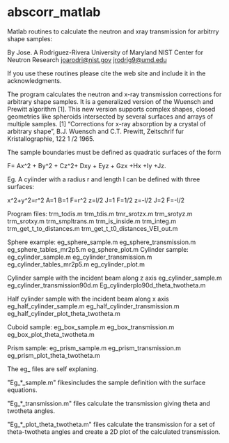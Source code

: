 # abscorr_matlab
Matlab routines to calculate the neutron and xray transmission for arbitrry shape samples:

By 	Jose. A Rodriguez-Rivera
     	University of Maryland
	NIST Center for Neutron Research
	joarodri@nist.gov
	jrodrig9@umd.edu

If you use these routines please cite the web site and include it in the acknowledgments.

The program calculates the neutron and x-ray transmission corrections for arbitrary shape samples. It is a generalized version of the Wuensch and Prewitt algorithm [1]. This new version supports complex shapes, closed geometries like spheroids intersected by several surfaces and arrays of multiple samples. 
[1]  “Corrections for x-ray absorption by a crystal of arbitrary shape”, B.J. Wuensch and C.T.  Prewitt,  Zeitschrif fur Kristallographie, 122 1 /2 1965.  


The sample boundaries  must be defined as quadratic surfaces of the form 

F= Ax^2 + By^2 + Cz^2+ Dxy + Eyz + Gzx +Hx +Iy +Jz.

Eg.  A cyiinder with a radius r and length l can be defined with three surfaces:

x^2+y^2=r^2  		A=1 B=1 F=r^2
 z=l/2   			J=1  F=1/2
z=-l/2  			J=2  F=-l/2


Program files:
trm_todis.m
trm_tdis.m
tmr_srotzx.m
trm_srotyz.m
trm_srotxy.m
trm_smpltrans.m
trm_is_inside.m
trm_integ.m
trm_get_t_to_distances.m
trm_get_t_t0_distances_VEI_out.m

Sphere example:
eg_sphere_sample.m
eg_sphere_transmission.m
eg_sphere_tables_mr2p5.m
eg_sphere_plot.m
Cylinder sample:
	eg_cylinder_sample.m
eg_cylinder_transmission.m
eg_cylinder_tables_mr2p5.m
eg_cylinder_plot.m


Cylinder sample with the incident beam along z axis
eg_cylinder_sample.m
eg_cylinder_transmission90d.m
Eg_cylinderplo90d_theta_twotheta.m


Half cylinder sample with the incident beam along x axis
eg_half_cylinder_sample.m
eg_half_cylinder_transmission.m
eg_half_cylinder_plot_theta_twotheta.m

Cuboid sample:
eg_box_sample.m
eg_box_transmission.m
eg_box_plot_theta_twotheta.m

Prism sample:
eg_prism_sample.m
eg_prism_transmission.m
eg_prism_plot_theta_twotheta.m


The eg_ files are self explaning.  

"Eg_*_sample.m" fikesincludes the sample definition with the surface equations. 

"Eg_*_transmission.m" files calculate the transmission giving theta and twotheta angles.

"Eg_*_plot_theta_twotheta.m" files calculate the transmission for a set of theta-twotheta angles and create a 2D plot of the calculated transmission.
